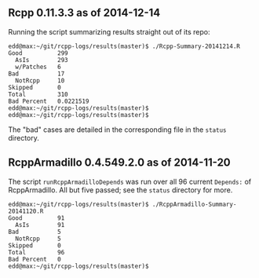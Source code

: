 
Rcpp 0.11.3.3 as of 2014-12-14
------------------------------

Running the script summarizing results straight out of its repo:

```{sh}
edd@max:~/git/rcpp-logs/results(master)$ ./Rcpp-Summary-20141214.R
Good          299 
  AsIs        293 
  w/Patches   6 
Bad           17 
  NotRcpp     10 
Skipped       0 
Total         310 
Bad Percent   0.0221519 
edd@max:~/git/rcpp-logs/results(master)$ 
edd@max:~/git/rcpp-logs/results(master)$ 
```

The "bad" cases are detailed in the corresponding file in the `status`
directory.


RcppArmadillo 0.4.549.2.0 as of 2014-11-20
------------------------------------------

The script `runRcppArmadilloDepends` was run over all 96 current `Depends:`
of RcppArmadillo.  All but five passed; see the `status` directory for more.

```{sh}
edd@max:~/git/rcpp-logs/results(master)$ ./RcppArmadillo-Summary-20141120.R 
Good          91 
  AsIs        91 
Bad           5 
  NotRcpp     5 
Skipped       0 
Total         96 
Bad Percent   0 
edd@max:~/git/rcpp-logs/results(master)$
```
